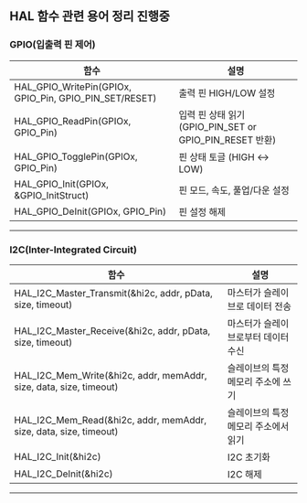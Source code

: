 ## HAL 함수 관련 용어 정리 진행중

### GPIO(입출력 핀 제어)
함수 | 설명
--|--
HAL_GPIO_WritePin(GPIOx, GPIO_Pin, GPIO_PIN_SET/RESET) | 출력 핀 HIGH/LOW 설정
HAL_GPIO_ReadPin(GPIOx, GPIO_Pin) | 입력 핀 상태 읽기 (GPIO_PIN_SET or GPIO_PIN_RESET 반환)
HAL_GPIO_TogglePin(GPIOx, GPIO_Pin) | 핀 상태 토글 (HIGH ↔ LOW)
HAL_GPIO_Init(GPIOx, &GPIO_InitStruct) | 핀 모드, 속도, 풀업/다운 설정
HAL_GPIO_DeInit(GPIOx, GPIO_Pin) | 핀 설정 해제
***
### I2C(Inter-Integrated Circuit)
함수 | 설명
--|--
HAL_I2C_Master_Transmit(&hi2c, addr, pData, size, timeout) | 마스터가 슬레이브로 데이터 전송
HAL_I2C_Master_Receive(&hi2c, addr, pData, size, timeout) | 마스터가 슬레이브로부터 데이터 수신
HAL_I2C_Mem_Write(&hi2c, addr, memAddr, size, data, size, timeout) | 슬레이브의 특정 메모리 주소에 쓰기
HAL_I2C_Mem_Read(&hi2c, addr, memAddr, size, data, size, timeout) | 슬레이브의 특정 메모리 주소에서 읽기
HAL_I2C_Init(&hi2c) | I2C 초기화
HAL_I2C_DeInit(&hi2c) | I2C 해제
***


